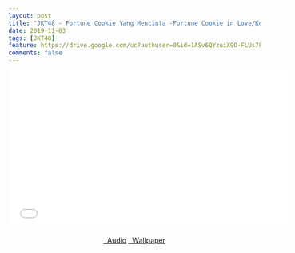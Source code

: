 ```yaml
---
layout: post
title: "JKT48 - Fortune Cookie Yang Mencinta -Fortune Cookie in Love/Koisuru Fortune Cookie- ♩ = 123"
date: 2019-11-03
tags: [JKT48]
feature: https://drive.google.com/uc?authuser=0&id=1ASv6QYzuiX9O-FLUs78sRBfT8VE6ZJhP&export=download
comments: false
---
```

<iframe width="560" height="315" src="//www.youtube.com/embed/h3lWaSakPug" frameborder="0"> </iframe>
<center>
<figure class="half">
<a href="https://drive.google.com/uc?authuser=0&id=1AfWncQYwMFDMLi9WwaVJqjxQ0q-kUSOd&export=download" class="btn" target="_blank" rel="noopener noreferrer"><i class="fa fa-caret-down"></i> &nbsp; Audio</a>
<a href="https://drive.google.com/uc?authuser=0&id=1ASv6QYzuiX9O-FLUs78sRBfT8VE6ZJhP&export=download" class="btn" target="_blank" rel="noopener noreferrer"><i class="fa fa-caret-down"></i> &nbsp; Wallpaper</a>
</figure>
</center>
